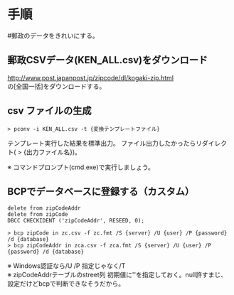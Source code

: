 # 手順

#郵政のデータをきれいにする。

## 郵政CSVデータ(KEN_ALL.csv)をダウンロード
http://www.post.japanpost.jp/zipcode/dl/kogaki-zip.html  
の[全国一括]をダウンロードする。

## csv ファイルの生成
```
> pconv -i KEN_ALL.csv -t {変換テンプレートファイル}
```
テンプレート実行した結果を標準出力。
ファイル出力したかったらリダイレクト( > {出力ファイル名})。

※ コマンドプロンプト(cmd.exe)で実行しましょう。

## BCPでデータベースに登録する（カスタム）
```
delete from zipCodeAddr  
delete from zipCode  
DBCC CHECKIDENT ('zipCodeAddr', RESEED, 0);  
```

```
> bcp zipCode in zc.csv -f zc.fmt /S {server} /U {user} /P {password} /d {database}
> bcp zipCodeAddr in zca.csv -f zca.fmt /S {server} /U {user} /P {password} /d {database}
```

※ Windows認証なら/U /P 指定じゃなく/T  
※ zipCodeAddrテーブルのstreet列 初期値に''を指定しておく。null許すまじ、設定だけどbcpで判断できなそうだから。